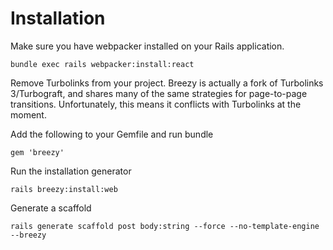 # Installation

Make sure you have webpacker installed on your Rails application.

```text
bundle exec rails webpacker:install:react
```

Remove Turbolinks from your project. Breezy is actually a fork of Turbolinks 3/Turbograft, and shares many of the same strategies for page-to-page transitions. Unfortunately, this means it conflicts with Turbolinks at the moment.

Add the following to your Gemfile and run bundle

```text
gem 'breezy'
```

Run the installation generator

```text
rails breezy:install:web
```

Generate a scaffold

```text
rails generate scaffold post body:string --force --no-template-engine --breezy
```

